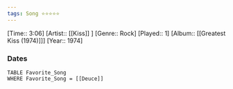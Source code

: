 ```yaml
---
tags: Song ⭐⭐⭐⭐⭐ 
---
```

[Time:: 3:06]
[Artist:: [[Kiss]] ]
[Genre:: Rock]
[Played:: 1]
[Album:: [[Greatest Kiss (1974)]]]
[Year:: 1974]
### Dates
````dataview
TABLE Favorite_Song
WHERE Favorite_Song = [[Deuce]]
````